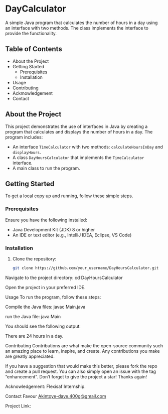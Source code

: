 # DayCalculator

A simple Java program that calculates the number of hours in a day using an interface with two methods. The class implements the interface to provide the functionality.

## Table of Contents

- About the Project
- Getting Started
  - Prerequisites
  - Installation
- Usage
- Contributing
- Ackmowledgement
- Contact

## About the Project

This project demonstrates the use of interfaces in Java by creating a program that calculates and displays the number of hours in a day. The program includes:
- An interface `TimeCalculator` with two methods: `calculateHoursInDay` and `displayHours`.
- A class `DayHoursCalculator` that implements the `TimeCalculator` interface.
- A main class to run the program.

## Getting Started

To get a local copy up and running, follow these simple steps.

### Prerequisites

Ensure you have the following installed:
- Java Development Kit (JDK) 8 or higher
- An IDE or text editor (e.g., IntelliJ IDEA, Eclipse, VS Code)

### Installation

1. Clone the repository:
   ```sh
   git clone https://github.com/your_username/DayHoursCalculator.git

Navigate to the project directory:
cd DayHoursCalculator

Open the project in your preferred IDE.

Usage
To run the program, follow these steps:

Compile the Java files:
javac Main.java

run the Java file:
java Main

You should see the following output:

There are 24 hours in a day.

Contributing
Contributions are what make the open-source community such an amazing place to learn, inspire, and create. Any contributions you make are greatly appreciated.

If you have a suggestion that would make this better, please fork the repo and create a pull request. You can also simply open an issue with the tag “enhancement”. Don’t forget to give the project a star! Thanks again!

Acknowledgement:
Flexisaf Internship.

Contact
Favour Akintoye-dave.400g@gmail.com

Project Link: 
